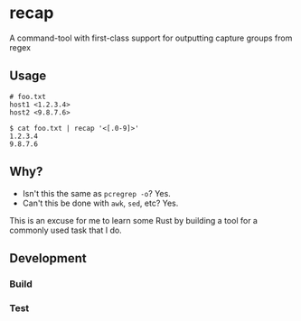 # recap
 A command-tool with first-class support for outputting capture groups from regex

 ## Usage

 ```
 # foo.txt
host1 <1.2.3.4>
host2 <9.8.7.6>
 ```

 ```
 $ cat foo.txt | recap '<[.0-9]>'
 1.2.3.4
 9.8.7.6
 ```

 ## Why?

* Isn't this the same as `pcregrep -o`? Yes.
* Can't this be done with `awk`, `sed`, etc? Yes.

This is an excuse for me to learn some Rust by building a tool for a commonly used task that I do.

## Development

### Build

### Test
